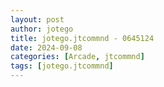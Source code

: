 ```yaml
---
layout: post
author: jotego
title: jotego.jtcommnd - 0645124
date: 2024-09-08
categories: [Arcade, jtcommnd]
tags: [jotego.jtcommnd]
---
```


